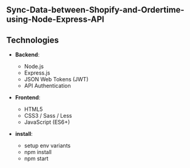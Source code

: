 ## Sync-Data-between-Shopify-and-Ordertime-using-Node-Express-API

## Technologies

- **Backend**:
  - Node.js
  - Express.js
  - JSON Web Tokens (JWT)
  - API Authentication
  
- **Frontend**:
  - HTML5
  - CSS3 / Sass / Less
  - JavaScript (ES6+)

- **install**:
    - setup env variants
    - npm install
    - npm start